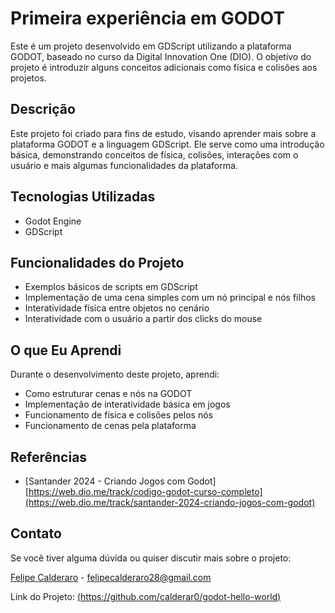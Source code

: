 # Primeira experiência em GODOT

Este é um projeto desenvolvido em GDScript utilizando a plataforma GODOT, baseado no curso da Digital Innovation One (DIO). O objetivo do projeto é introduzir alguns conceitos adicionais como física e colisões aos projetos.

## Descrição

Este projeto foi criado para fins de estudo, visando aprender mais sobre a plataforma GODOT e a linguagem GDScript. Ele serve como uma introdução básica, demonstrando conceitos de física, colisões, interações com o usuário e mais algumas funcionalidades da plataforma.

## Tecnologias Utilizadas

- Godot Engine
- GDScript

## Funcionalidades do Projeto

- Exemplos básicos de scripts em GDScript
- Implementação de uma cena simples com um nó principal e nós filhos
- Interatividade física entre objetos no cenário
- Interatividade com o usuário a partir dos clicks do mouse

## O que Eu Aprendi

Durante o desenvolvimento deste projeto, aprendi:

- Como estruturar cenas e nós na GODOT
- Implementação de interatividade básica em jogos
- Funcionamento de física e colisões pelos nós
- Funcionamento de cenas pela plataforma


## Referências

- [Santander 2024 - Criando Jogos com Godot] [https://web.dio.me/track/codigo-godot-curso-completo](https://web.dio.me/track/santander-2024-criando-jogos-com-godot)

## Contato

Se você tiver alguma dúvida ou quiser discutir mais sobre o projeto:

[Felipe Calderaro](https://www.linkedin.com/in/felipe-calderaro/) - felipecalderaro28@gmail.com

Link do Projeto: [(https://github.com/calderar0/godot-hello-world)](https://github.com/calderar0/godot-hello-world)
